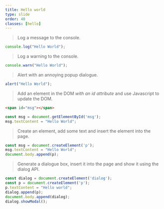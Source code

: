 ```yaml
---
title: Hello world
type: slide
order: 40
classes: [hello]
---
```


> Log a message to the console.

```js
console.log("Hello World");
```

> Log a warning to the console.

```js
console.warn("Hello World");
```


> Alert with an annoying popup dialogue.

```js
alert("Hello World");
```

> Add an element in the DOM *with an id attribute* and use Javascript to update the DOM.

```html
<span id="msg"></span>
```


```js
const msg = document.getElementById('msg');
msg.textContent = "Hello World";
```

> Create an element, add some text and insert the element into the page.

```js
const msg = document.createElement('p');
msg.textContent = "Hello World";
document.body.append(p);
```

> Generate a dialogue box, insert it into the page and show it using the dialog API.

```js
const dialog = document.createElement('dialog');
const p = document.createElement('p');
p.textContent = "Hello world";
dialog.append(p);
document.body.append(dialog);
dialog.showModal();
```